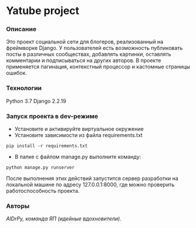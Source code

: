 # Yatube project
### Описание
Это проект социальной сети для блогеров, реализованный на фреймворке Django. У пользователей есть возможность публиковать посты в различных сообществах, добавлять картинки, оставлять комментарии и подписываться на других авторов.
В проекте применяется пагинация, контекстный процессор и кастомные страницы ошибок.
### Технологии
Python 3.7
Django 2.2.19
### Запуск проекта в dev-режиме
- Установите и активируйте виртуальное окружение
- Установите зависимости из файла requirements.txt
```
pip install -r requirements.txt
``` 
- В папке с файлом manage.py выполните команду:
```
python manage.py runserver
```
После выполнения этих действий запустится сервер разработки на локальной машине по адресу 127.0.0.1:8000, где можно проверить работоспособность проекта.
### Авторы
_AlDrPy, команда ЯП (идейные вдохновители)._
